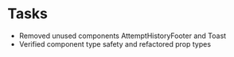 # Tasks
- Removed unused components AttemptHistoryFooter and Toast
- Verified component type safety and refactored prop types
